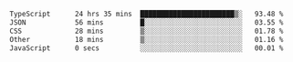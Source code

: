 <!--START_SECTION:waka-->

```txt
TypeScript      24 hrs 35 mins  ███████████████████████▒░   93.48 %
JSON            56 mins         █░░░░░░░░░░░░░░░░░░░░░░░░   03.55 %
CSS             28 mins         ▒░░░░░░░░░░░░░░░░░░░░░░░░   01.78 %
Other           18 mins         ▒░░░░░░░░░░░░░░░░░░░░░░░░   01.16 %
JavaScript      0 secs          ░░░░░░░░░░░░░░░░░░░░░░░░░   00.01 %
```

<!--END_SECTION:waka-->
